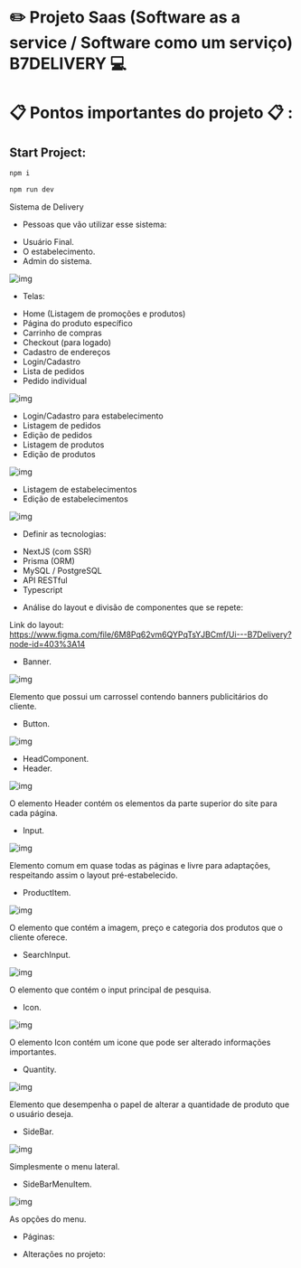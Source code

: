 # :pencil2: Projeto Saas (Software as a service / Software como um serviço) B7DELIVERY :computer:

# :clipboard: Pontos importantes do projeto :clipboard: :

## Start Project:

```markdown
npm i

npm run dev
```

Sistema de Delivery

* Pessoas que vão utilizar esse sistema:

- Usuário Final.
- O estabelecimento.
- Admin do sistema.

![img](./README/mapaMental.png)

* Telas:

- Home (Listagem de promoções e produtos)
- Página do produto específico
- Carrinho de compras
- Checkout (para logado)
- Cadastro de endereços
- Login/Cadastro
- Lista de pedidos
- Pedido individual

![img](./README/mapaMental2.png)

- Login/Cadastro para estabelecimento
- Listagem de pedidos
- Edição de pedidos
- Listagem de produtos
- Edição de produtos

![img](./README/mapaMental3.png)

- Listagem de estabelecimentos
- Edição de estabelecimentos

![img](./README/mapaMental4.png)

* Definir as tecnologias:

- NextJS (com SSR)
- Prisma (ORM)
- MySQL / PostgreSQL
- API RESTful
- Typescript

* Análise do layout e divisão de componentes que se repete:

Link do layout: https://www.figma.com/file/6M8Pq62vm6QYPqTsYJBCmf/Ui---B7Delivery?node-id=403%3A14

- Banner.

![img](./README/Banner.png)

Elemento que possui um carrossel contendo banners publicitários do cliente.

- Button.

![img](./README/Buttons.png)

- HeadComponent.
- Header.

![img](./README/Header.png)

O elemento Header contém os elementos da parte superior do site para cada página.

- Input.

![img](./README/Inputs.png)

Elemento comum em quase todas as páginas e livre para adaptações, respeitando assim o layout pré-estabelecido.

- ProductItem.

![img](./README/ProductItems.png)

O elemento que contém a imagem, preço e categoria dos produtos que o cliente oferece.

- SearchInput.

![img](./README/SearchInput.png)

O elemento que contém o input principal de pesquisa.

- Icon.

![img](./README/EmailIcon.png)

O elemento Icon contém um icone que pode ser alterado informações importantes.

- Quantity.

![img](./README/QuantityElement.png)

Elemento que desempenha o papel de alterar a quantidade de produto que o usuário deseja.

- SideBar.

![img](./README/SideBar.png)

Simplesmente o menu lateral.

- SideBarMenuItem.

![img](./README/SideBarElement.png)

As opções do menu.

* Páginas:

* Alterações no projeto: